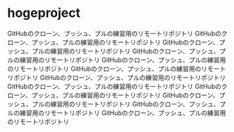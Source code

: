 # hogeproject

GitHubのクローン、プッシュ、プルの練習用のリモートリポジトリ
GitHubのクローン、プッシュ、プルの練習用のリモートリポジトリ
GitHubのクローン、プッシュ、プルの練習用のリモートリポジトリ
GitHubのクローン、プッシュ、プルの練習用のリモートリポジトリ
GitHubのクローン、プッシュ、プルの練習用のリモートリポジトリ
GitHubのクローン、プッシュ、プルの練習用のリモートリポジトリ
GitHubのクローン、プッシュ、プルの練習用のリモートリポジトリ
GitHubのクローン、プッシュ、プルの練習用のリモートリポジトリ
GitHubのクローン、プッシュ、プルの練習用のリモートリポジトリ
GitHubのクローン、プッシュ、プルの練習用のリモートリポジトリ
GitHubのクローン、プッシュ、プルの練習用のリモートリポジトリ
GitHubのクローン、プッシュ、プルの練習用のリモートリポジトリ
